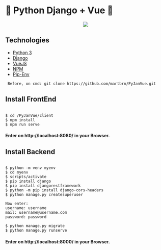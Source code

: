 <p align="center">
<h1> 🧶  Python Django + Vue 🧶 </h1>
</p>

<p align="center">
  <img src="https://encrypted-tbn0.gstatic.com/images?q=tbn%3AANd9GcT9SGDufHZC9FzOFoNkyOi4PPNWTx26X9EEtA&usqp=CAU">
</p>

## Technologies
- [Python 3](https://www.python.org/)
- [Django](https://www.djangoproject.com/)
- [VueJS](https://vuejs.org/)
- [NPM](https://www.npmjs.com/)
- [Pip-Env](https://pipenv.pypa.io/en/latest/install/#installing-pipenv)

<pre><code> Before, on cmd: git clone https://github.com/martbrn/PyJanVue.git </code></pre>

## Install FrontEnd

<pre><code> 
$ cd /PyJanVue/client
$ npm install
$ npm run serve
</code></pre>
<h4> Enter on http://localhost:8080/ in your Browser. </h4>

## Install Backend

<pre><code> 
$ python -m venv myenv
$ cd myenv
$ scripts/activate
$ pip install django
$ pip install djangorestframework
$ python -m pip install django-cors-headers
$ python manage.py createsuperuser

Now enter:
username: username  
mail: username@username.com
password: password

$ python manage.py migrate
$ python manage.py runserve
</code></pre>

<h4> Enter on http://localhost:8000/ in your Browser. </h4>

